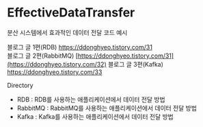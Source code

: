 # EffectiveDataTransfer
분산 시스템에서 효과적인 데이터 전달 코드 예시

블로그 글 1편(RDB) https://ddonghyeo.tistory.com/31 <br>
블로그 글 2편(RabbitMQ) [https://ddonghyeo.tistory.com/31](https://ddonghyeo.tistory.com/32)
블로그 글 3편(Kafka) https://ddonghyeo.tistory.com/33

Directory
- RDB : RDB를 사용하는 애플리케이션에서 데이터 전달 방법
- RabbitMQ : RabbitMQ를 사용하는 애플리케이션에서 데이터 전달 방법
- Kafka : Kafka를 사용하는 애플리케이션에서 데이터 전달 방법
